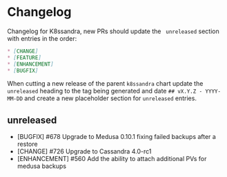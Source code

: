 # Changelog

Changelog for K8ssandra, new PRs should update the ` unreleased` section with entries in the order:

```markdown
* [CHANGE]
* [FEATURE]
* [ENHANCEMENT]
* [BUGFIX]
```

When cutting a new release of the parent `k8ssandra` chart update the `unreleased` heading to the tag being generated and date `## vX.Y.Z - YYYY-MM-DD` and create a new placeholder section for  `unreleased` entries.

## unreleased

* [BUGFIX] #678 Upgrade to Medusa 0.10.1 fixing failed backups after a restore
* [CHANGE] #726 Upgrade to Cassandra 4.0-rc1
* [ENHANCEMENT] #560 Add the ability to attach additional PVs for medusa backups
